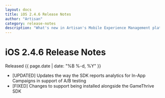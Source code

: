 ```yaml
---
layout: docs
title: iOS 2.4.6 Release Notes
author: "Artisan"
category: release-notes
description: "What's new in Artisan's Mobile Experience Management platform."
---
```

# iOS 2.4.6 Release Notes

Released {{ page.date | date: "%B %-d, %Y" }}

* [UPDATED] Updates the way the SDK reports analytics for In-App Campaigns in support of A/B testing
* [FIXED] Changes to support being installed alongside the GameThrive SDK

